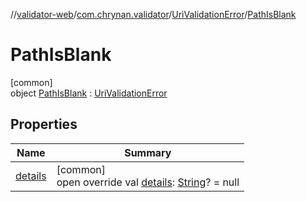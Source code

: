 //[validator-web](../../../../index.md)/[com.chrynan.validator](../../index.md)/[UriValidationError](../index.md)/[PathIsBlank](index.md)

# PathIsBlank

[common]\
object [PathIsBlank](index.md) : [UriValidationError](../index.md)

## Properties

| Name | Summary |
|---|---|
| [details](../details.md) | [common]<br>open override val [details](../details.md): [String](https://kotlinlang.org/api/latest/jvm/stdlib/kotlin/-string/index.html)? = null |
